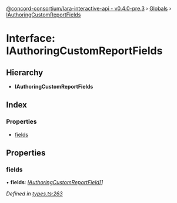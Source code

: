 [@concord-consortium/lara-interactive-api - v0.4.0-pre.3](../README.md) › [Globals](../globals.md) › [IAuthoringCustomReportFields](iauthoringcustomreportfields.md)

# Interface: IAuthoringCustomReportFields

## Hierarchy

* **IAuthoringCustomReportFields**

## Index

### Properties

* [fields](iauthoringcustomreportfields.md#fields)

## Properties

###  fields

• **fields**: *[IAuthoringCustomReportField](iauthoringcustomreportfield.md)[]*

*Defined in [types.ts:263](../../../lara-typescript/src/interactive-api-client/types.ts#L263)*
